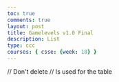 ```yaml
---
toc: true
comments: true
layout: post
title: Gamelevels v1.0 Final
description: List
type: ccc
courses: { csse: {week: 18} }
---
```


// Don't delete
// Is used for the table
